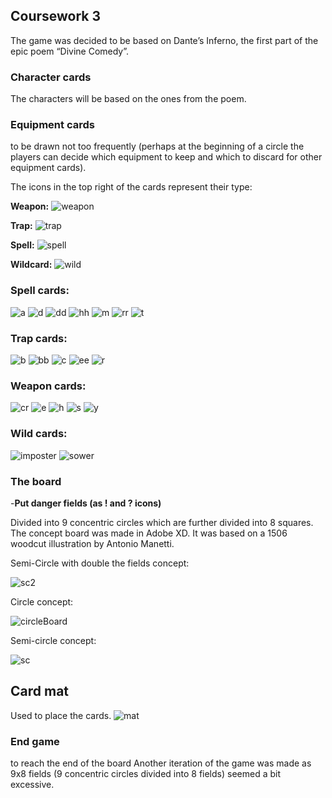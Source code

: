## Coursework 3

The game was decided to be based on Dante’s Inferno, the first part of the epic poem “Divine Comedy”. 

### Character cards
The characters will be based on the ones from the poem.

### Equipment cards
to be drawn not too frequently (perhaps at the beginning of a circle the players can decide which equipment to keep and which to discard for other equipment cards).

The icons in the top right of the cards represent their type:

**Weapon:**
![weapon](/img/weaponIcon.png)

**Trap:**
![trap](/img/trapIcon.png)

**Spell:**
![spell](/img/spellIcon.png)

**Wildcard:**
![wild](/img/wild.png)

### Spell cards:
![a](/img/arrow.png)
![d](/img/demo.png)
![dd](/img/doppler.png)
![hh](/img/hell.png)
![m](/img/magidem.png)
![rr](/img/revive.png)
![t](/img/time.png)

### Trap cards:
![b](/img/bgl.png)
![bb](/img/block.png)
![c](/img/cf.png)
![ee](/img/eye.png)
![r](/img/reflect.png)

### Weapon cards:
![cr](/img/cad.png)
![e](/img/extendedArm.png)
![h](/img/halberd.png)
![s](/img/scythe.png)
![y](/img/yamato.png)

### Wild cards:
![imposter](/img/imposter.png)
![sower](/img/sower.png)

### The board

-**Put danger fields (as ! and ? icons)**

Divided into 9 concentric circles which are further divided into 8 squares. The concept board was made in Adobe XD. It was based on a 1506 woodcut illustration by Antonio Manetti.

Semi-Circle with double the fields concept:

![sc2](/img/semiCircle2.png)

Circle concept:

![circleBoard](/img/InfernoBoard1.png)

Semi-circle concept:

![sc](/img/semiCircle.png)

## Card mat
Used to place the cards.
![mat](/img/mat.png)

### End game
to reach the end of the board
Another iteration of the game was made as 9x8 fields (9 concentric circles divided into 8 fields) seemed a bit excessive.

